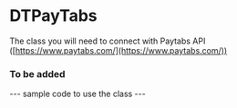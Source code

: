 # DTPayTabs
The class you will need to connect with Paytabs API ([https://www.paytabs.com/](https://www.paytabs.com/))  
  
### To be added
--- sample code to use the class ---
